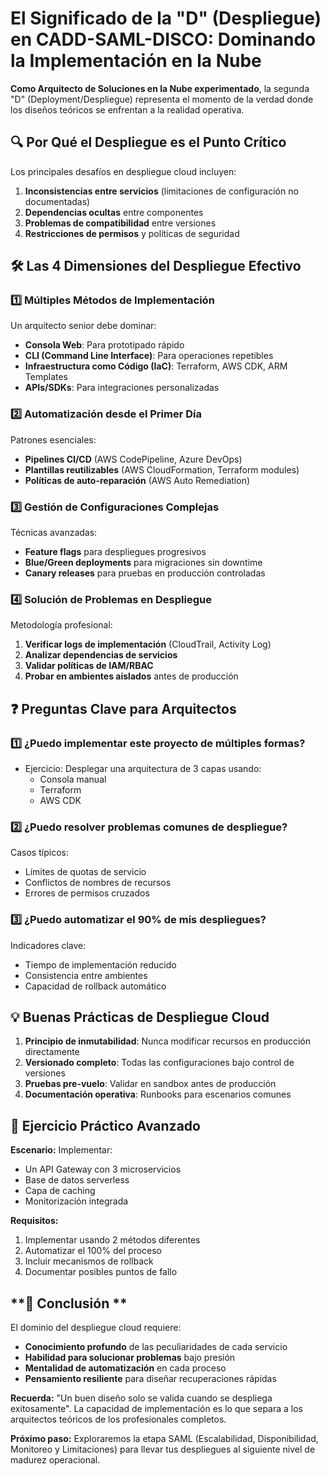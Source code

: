 # **El Significado de la "D" (Despliegue) en CADD-SAML-DISCO: Dominando la Implementación en la Nube**

**Como Arquitecto de Soluciones en la Nube experimentado**, la segunda "D" (Deployment/Despliegue) representa el momento de la verdad donde los diseños teóricos se enfrentan a la realidad operativa.

## **🔍 Por Qué el Despliegue es el Punto Crítico**

Los principales desafíos en despliegue cloud incluyen:
1. **Inconsistencias entre servicios** (limitaciones de configuración no documentadas)
2. **Dependencias ocultas** entre componentes
3. **Problemas de compatibilidad** entre versiones
4. **Restricciones de permisos** y políticas de seguridad

## **🛠 Las 4 Dimensiones del Despliegue Efectivo**

### **1️⃣ Múltiples Métodos de Implementación**
Un arquitecto senior debe dominar:
- **Consola Web**: Para prototipado rápido
- **CLI (Command Line Interface)**: Para operaciones repetibles
- **Infraestructura como Código (IaC)**: Terraform, AWS CDK, ARM Templates
- **APIs/SDKs**: Para integraciones personalizadas

### **2️⃣ Automatización desde el Primer Día**
Patrones esenciales:
- **Pipelines CI/CD** (AWS CodePipeline, Azure DevOps)
- **Plantillas reutilizables** (AWS CloudFormation, Terraform modules)
- **Políticas de auto-reparación** (AWS Auto Remediation)

### **3️⃣ Gestión de Configuraciones Complejas**
Técnicas avanzadas:
- **Feature flags** para despliegues progresivos
- **Blue/Green deployments** para migraciones sin downtime
- **Canary releases** para pruebas en producción controladas

### **4️⃣ Solución de Problemas en Despliegue**
Metodología profesional:
1. **Verificar logs de implementación** (CloudTrail, Activity Log)
2. **Analizar dependencias de servicios**
3. **Validar políticas de IAM/RBAC**
4. **Probar en ambientes aislados** antes de producción

## **❓ Preguntas Clave para Arquitectos**

### **1️⃣ ¿Puedo implementar este proyecto de múltiples formas?**
- Ejercicio: Desplegar una arquitectura de 3 capas usando:
  - Consola manual
  - Terraform
  - AWS CDK

### **2️⃣ ¿Puedo resolver problemas comunes de despliegue?**
Casos típicos:
- Límites de quotas de servicio
- Conflictos de nombres de recursos
- Errores de permisos cruzados

### **3️⃣ ¿Puedo automatizar el 90% de mis despliegues?**
Indicadores clave:
- Tiempo de implementación reducido
- Consistencia entre ambientes
- Capacidad de rollback automático

## **💡 Buenas Prácticas de Despliegue Cloud**

1. **Principio de inmutabilidad**: Nunca modificar recursos en producción directamente
2. **Versionado completo**: Todas las configuraciones bajo control de versiones
3. **Pruebas pre-vuelo**: Validar en sandbox antes de producción
4. **Documentación operativa**: Runbooks para escenarios comunes

## **🚀 Ejercicio Práctico Avanzado**

**Escenario:** Implementar:
- Un API Gateway con 3 microservicios
- Base de datos serverless
- Capa de caching
- Monitorización integrada

**Requisitos:**
1. Implementar usando 2 métodos diferentes
2. Automatizar el 100% del proceso
3. Incluir mecanismos de rollback
4. Documentar posibles puntos de fallo

## **🎯 Conclusión **

El dominio del despliegue cloud requiere:
- **Conocimiento profundo** de las peculiaridades de cada servicio
- **Habilidad para solucionar problemas** bajo presión
- **Mentalidad de automatización** en cada proceso
- **Pensamiento resiliente** para diseñar recuperaciones rápidas

**Recuerda:** "Un buen diseño solo se valida cuando se despliega exitosamente". La capacidad de implementación es lo que separa a los arquitectos teóricos de los profesionales completos.

**Próximo paso:** Exploraremos la etapa SAML (Escalabilidad, Disponibilidad, Monitoreo y Limitaciones) para llevar tus despliegues al siguiente nivel de madurez operacional.
